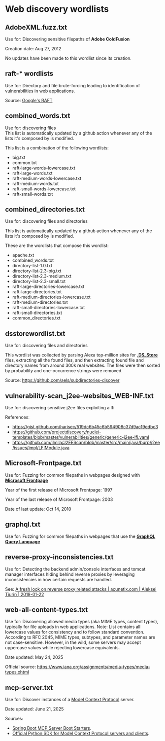 # Web discovery wordlists

## AdobeXML.fuzz.txt
Use for: Discovering sensitive filepaths of **Adobe ColdFusion**

Creation date: Aug 27, 2012

No updates have been made to this wordlist since its creation.


## raft-* wordlists
Use for: Directory and file brute-forcing leading to identification of vulnerabilities in web applications.

Source: [Google's RAFT](https://code.google.com/archive/p/raft/)


## combined_words.txt

Use for: discovering files    
This list is automatically updated by a github action whenever any of the lists it's composed by is modified.

This list is a combination of the following wordlists:

- big.txt
- common.txt
- raft-large-words-lowercase.txt
- raft-large-words.txt
- raft-medium-words-lowercase.txt
- raft-medium-words.txt
- raft-small-words-lowercase.txt
- raft-small-words.txt


## combined_directories.txt

Use for: discovering files and directories

This list is automatically updated by a github action whenever any of the lists it's composed by is modified.

These are the wordlists that compose this wordlist:
- apache.txt
- combined_words.txt
- directory-list-1.0.txt
- directory-list-2.3-big.txt
- directory-list-2.3-medium.txt
- directory-list-2.3-small.txt
- raft-large-directories-lowercase.txt
- raft-large-directories.txt
- raft-medium-directories-lowercase.txt
- raft-medium-directories.txt
- raft-small-directories-lowercase.txt
- raft-small-directories.txt
- common_directories.txt

## dsstorewordlist.txt

Use for: discovering files and directories

This wordlist was collected by parsing Alexa top-million sites for **[.DS_Store](https://en.wikipedia.org/wiki/.DS_Store)** files, extracting all the found files, and then extracting found file and directory names from around 300k real websites. The files were then sorted by probability and one-occurrence strings were removed.

Source: https://github.com/aels/subdirectories-discover

## vulnerability-scan_j2ee-websites_WEB-INF.txt
Use for: discovering sensitive j2ee files exploiting a lfi

References:
- https://gist.github.com/harisec/519dc6b45c6b594908c37d9ac19edbc3
- https://github.com/projectdiscovery/nuclei-templates/blob/master/vulnerabilities/generic/generic-j2ee-lfi.yaml
- https://github.com/ilmila/J2EEScan/blob/master/src/main/java/burp/j2ee/issues/impl/LFIModule.java


## Microsoft-Frontpage.txt
Use for: Fuzzing for common filepaths in webpages designed with **[Microsoft Frontpage](https://en.wikipedia.org/wiki/Microsoft_FrontPage)**

Year of the first release of Microsoft Frontpage: 1997

Year of the last release of Microsoft Frontpage: 2003

Date of last update: Oct 14, 2010

## graphql.txt
Use for: Fuzzing for common filepaths in webpages that use the **[GraphQL Query Language](https://graphql.org/)**

## reverse-proxy-inconsistencies.txt
Use for: Detecting the backend admin/console interfaces and tomcat manager interfaces hiding behind reverse proxies by leveraging inconsistencies in how certain requests are handled.

See: [A fresh look on reverse proxy related attacks | acunetix.com | Aleksei Tiurin | 2019-01-22](https://www.acunetix.com/blog/articles/a-fresh-look-on-reverse-proxy-related-attacks/)

## web-all-content-types.txt

Use for: Discovering allowed media types (aka MIME types, content types), typically for file uploads in web applications.
Note: List contains all lowercase values for consistency and to follow standard convention. According to RFC 2045, MIME types, subtypes, and parameter names are not case-sensitive. However, in the wild, some servers may accept uppercase values while rejecting lowercase equivalents.

Date updated: May 24, 2025

Official source: https://www.iana.org/assignments/media-types/media-types.xhtml

## mcp-server.txt

Use for: Discover instances of a [Model Context Protocol](https://github.com/modelcontextprotocol/modelcontextprotocol) server.

Date updated: June 21, 2025

Sources:

* [Spring Boot MCP Server Boot Starters](https://docs.spring.io/spring-ai/reference/api/mcp/mcp-server-boot-starter-docs.html).
* [Official Python SDK for Model Context Protocol servers and clients](https://github.com/modelcontextprotocol/python-sdk).

